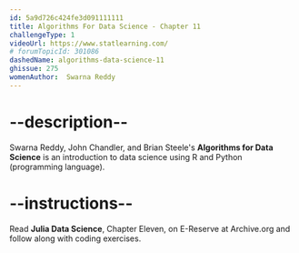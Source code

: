 ```yaml
---
id: 5a9d726c424fe3d091111111
title: Algorithms For Data Science - Chapter 11
challengeType: 1
videoUrl: https://www.statlearning.com/
# forumTopicId: 301086
dashedName: algorithms-data-science-11
ghissue: 275
womenAuthor:  Swarna Reddy
---
```


# --description--

Swarna Reddy, John Chandler, and Brian Steele's __Algorithms for Data Science__ is an introduction to data science using R and Python (programming language).

# --instructions--

Read __Julia Data Science__, Chapter Eleven, on E-Reserve at Archive.org and follow along with coding exercises. 